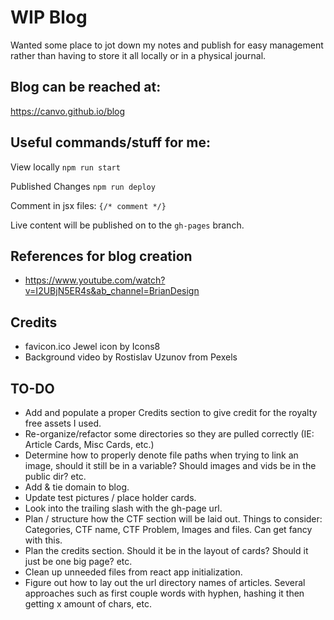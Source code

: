 # WIP Blog

Wanted some place to jot down my notes and publish for easy management rather than having to store it all locally or in a physical journal.

## Blog can be reached at:
https://canvo.github.io/blog

## Useful commands/stuff for me:

View locally
`npm run start`

Published Changes
`npm run deploy`

Comment in jsx files:
`{/* comment */}`

Live content will be published on to the `gh-pages` branch.

## References for blog creation
- https://www.youtube.com/watch?v=I2UBjN5ER4s&ab_channel=BrianDesign

## Credits
- favicon.ico Jewel icon by Icons8
- Background video by Rostislav Uzunov from Pexels

## TO-DO
- Add and populate a proper Credits section to give credit for the royalty free assets I used.
- Re-organize/refactor some directories so they are pulled correctly (IE: Article Cards, Misc Cards, etc.)
- Determine how to properly denote file paths when trying to link an image, should it still be in a variable? Should images and vids be in the public dir? etc.
- Add & tie domain to blog.
- Update test pictures / place holder cards.
- Look into the trailing slash with the gh-page url.
- Plan / structure how the CTF section will be laid out. Things to consider: Categories, CTF name, CTF Problem, Images and files. Can get fancy with this.
- Plan the credits section. Should it be in the layout of cards? Should it just be one big page? etc.
- Clean up unneeded files from react app initialization.
- Figure out how to lay out the url directory names of articles. Several approaches such as first couple words with hyphen, hashing it then getting x amount of chars, etc.